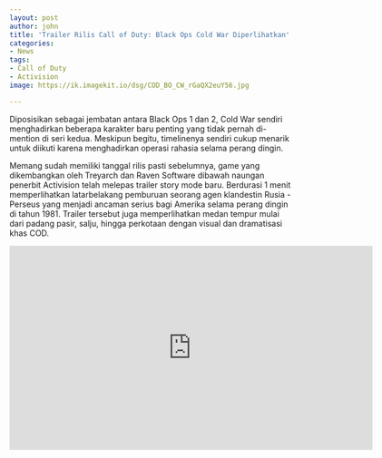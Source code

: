 ```yaml
---
layout: post
author: john
title: 'Trailer Rilis Call of Duty: Black Ops Cold War Diperlihatkan'
categories:
- News
tags:
- Call of Duty
- Activision
image: https://ik.imagekit.io/dsg/COD_BO_CW_rGaQX2euY56.jpg

---
```

Diposisikan sebagai jembatan antara Black Ops 1 dan 2, Cold War sendiri menghadirkan beberapa karakter baru penting yang tidak pernah di-mention di seri kedua. Meskipun begitu, timelinenya sendiri cukup menarik untuk diikuti karena menghadirkan operasi rahasia selama perang dingin.

Memang sudah memiliki tanggal rilis pasti sebelumnya, game yang dikembangkan oleh Treyarch dan Raven Software dibawah naungan penerbit Activision telah melepas trailer story mode baru. Berdurasi 1 menit memperlihatkan latarbelakang pemburuan seorang agen klandestin Rusia - Perseus yang menjadi ancaman serius bagi Amerika selama perang dingin di tahun 1981. Trailer tersebut juga memperlihatkan medan tempur mulai dari padang pasir, salju, hingga perkotaan dengan visual dan dramatisasi khas COD.

<iframe width="640" height="360" src="https://www.youtube.com/embed/ZOxWQGkho4E" frameborder="0" allow="accelerometer; autoplay; clipboard-write; encrypted-media; gyroscope; picture-in-picture" allowfullscreen></iframe>